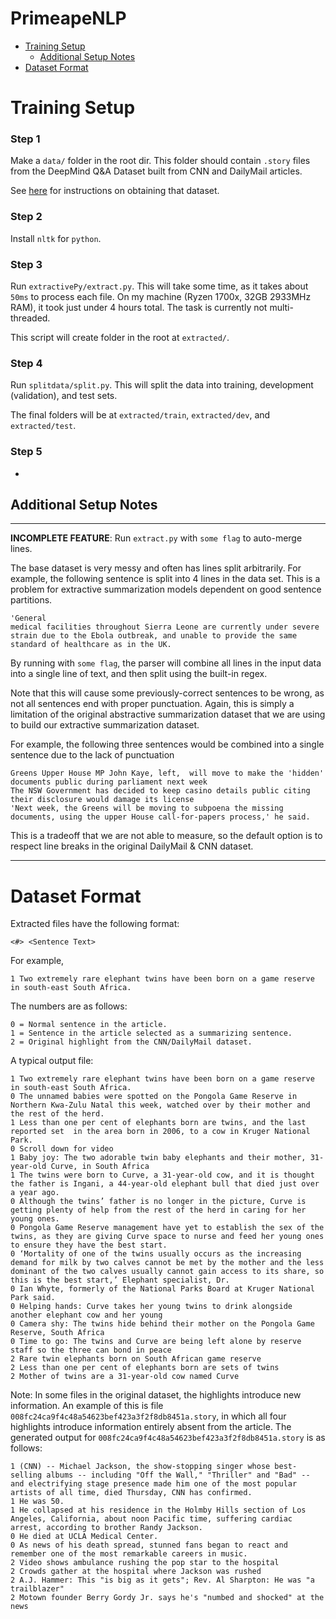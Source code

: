 # PrimeapeNLP

* [Training Setup](#training-setup)
  * [Additional Setup Notes](#additional-setup-notes)
* [Dataset Format](#dataset-format)

# Training Setup

### Step 1

Make a `data/` folder in the root dir. This folder should contain `.story` files from the DeepMind Q&A Dataset built from CNN and DailyMail articles.

See [here](https://github.com/abisee/cnn-dailymail) for instructions on obtaining that dataset.

### Step 2

Install `nltk` for `python`.

### Step 3

Run `extractivePy/extract.py`. This will take some time, as it takes about `50ms` to process each file. On my machine (Ryzen 1700x, 32GB 2933MHz RAM), it took just under 4 hours total. The task is currently not multi-threaded.

This script will create folder in the root at `extracted/`.

### Step 4

Run `splitdata/split.py`. This will split the data into training, development (validation), and test sets.

The final folders will be at `extracted/train`, `extracted/dev`, and `extracted/test`.

### Step 5

-

## Additional Setup Notes

-----

**INCOMPLETE FEATURE**: Run `extract.py` with `some flag` to auto-merge lines. 

The base dataset is very messy and often has lines split arbitrarily. For example, the following sentence is split into 4 lines in the data set. This is a problem for extractive summarization models dependent on good sentence partitions.

```
'General
medical facilities throughout Sierra Leone are currently under severe
strain due to the Ebola outbreak, and unable to provide the same
standard of healthcare as in the UK.
```

By running with `some flag`, the parser will combine all lines in the input data into a single line of text, and then split using the built-in regex.

Note that this will cause some previously-correct sentences to be wrong, as not all sentences end with proper punctuation. Again, this is simply a limitation of the original abstractive summarization dataset that we are using to build our extractive summarization dataset.

For example, the following three sentences would be combined into a single sentence due to the lack of punctuation

```
Greens Upper House MP John Kaye, left,  will move to make the 'hidden' documents public during parliament next week
The NSW Government has decided to keep casino details public citing their disclosure would damage its license 
'Next week, the Greens will be moving to subpoena the missing documents, using the upper House call-for-papers process,' he said.
```

This is a tradeoff that we are not able to measure, so the default option is to respect line breaks in the original DailyMail & CNN dataset.

-----

# Dataset Format

Extracted files have the following format:

`<#> <Sentence Text>`

For example,

`1 Two extremely rare elephant twins have been born on a game reserve in south-east South Africa.`

The numbers are as follows:

```
0 = Normal sentence in the article.
1 = Sentence in the article selected as a summarizing sentence.
2 = Original highlight from the CNN/DailyMail dataset.
```

A typical output file:

```
1 Two extremely rare elephant twins have been born on a game reserve in south-east South Africa.
0 The unnamed babies were spotted on the Pongola Game Reserve in Northern Kwa-Zulu Natal this week, watched over by their mother and the rest of the herd.
1 Less than one per cent of elephants born are twins, and the last reported set  in the area born in 2006, to a cow in Kruger National Park.
0 Scroll down for video
1 Baby joy: The two adorable twin baby elephants and their mother, 31-year-old Curve, in South Africa
1 The twins were born to Curve, a 31-year-old cow, and it is thought the father is Ingani, a 44-year-old elephant bull that died just over a year ago.
0 Although the twins’ father is no longer in the picture, Curve is getting plenty of help from the rest of the herd in caring for her young ones.
0 Pongola Game Reserve management have yet to establish the sex of the twins, as they are giving Curve space to nurse and feed her young ones to ensure they have the best start.
0 ‘Mortality of one of the twins usually occurs as the increasing demand for milk by two calves cannot be met by the mother and the less dominant of the two calves usually cannot gain access to its share, so this is the best start,’ Elephant specialist, Dr.
0 Ian Whyte, formerly of the National Parks Board at Kruger National Park said.
0 Helping hands: Curve takes her young twins to drink alongside another elephant cow and her young
0 Camera shy: The twins hide behind their mother on the Pongola Game Reserve, South Africa
0 Time to go: The twins and Curve are being left alone by reserve staff so the three can bond in peace
2 Rare twin elephants born on South African game reserve
2 Less than one per cent of elephants born are sets of twins
2 Mother of twins are a 31-year-old cow named Curve
```

Note: In some files in the original dataset, the highlights introduce new information. An example of this is file `008fc24ca9f4c48a54623bef423a3f2f8db8451a.story`, in which all four highlights introduce information entirely absent from the article. The generated output for `008fc24ca9f4c48a54623bef423a3f2f8db8451a.story` is as follows:

```
1 (CNN) -- Michael Jackson, the show-stopping singer whose best-selling albums -- including "Off the Wall," "Thriller" and "Bad" -- and electrifying stage presence made him one of the most popular artists of all time, died Thursday, CNN has confirmed.
1 He was 50.
1 He collapsed at his residence in the Holmby Hills section of Los Angeles, California, about noon Pacific time, suffering cardiac arrest, according to brother Randy Jackson.
0 He died at UCLA Medical Center.
0 As news of his death spread, stunned fans began to react and remember one of the most remarkable careers in music.
2 Video shows ambulance rushing the pop star to the hospital
2 Crowds gather at the hospital where Jackson was rushed
2 A.J. Hammer: This "is big as it gets"; Rev. Al Sharpton: He was "a trailblazer"
2 Motown founder Berry Gordy Jr. says he's "numbed and shocked" at the news
```

